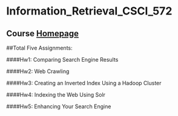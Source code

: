 # Information_Retrieval_CSCI_572

## Course [Homepage](http://csci572.com/)

##Total Five Assignments:

####Hw1: Comparing Search Engine Results 

####Hw2: Web Crawling

####Hw3: Creating an Inverted Index Using a Hadoop Cluster 

####Hw4: Indexing the Web Using Solr

####Hw5: Enhancing Your Search Engine 
